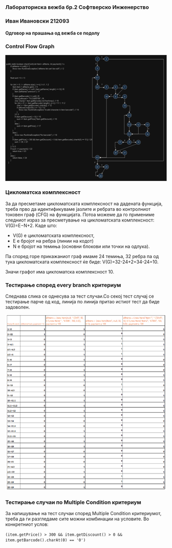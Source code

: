 <h3>Лабораториска вежба бр.2 Софтверско Инженерство</h3>
<h3> Иван Ивановски 212093</h3>
<h4>Одговор на прашања од вежба се подолу</h4>
<h3>Control Flow Graph</h3>
<img src="./SI_2024_lab2_resenie_CFG.PNG" alt="Slika na control flow graph na funckijata checkCart"/>
<h3>Цикломатска комплексност</h3>
<p>За да пресметаме цикломатската комплексност на дадената функција, треба прво да идентификуваме јазлите и ребрата во контролниот токовен граф (CFG) на функцијата.
Потоа можеме да го примениме следниот израз за пресметување на цикломатската комплексност:
V(G)=E−N+2. Каде што:</p>
<ul>
<li>V(G) е цикломатската комплексност,</li>
<li>E е бројот на ребра (линии на кодот)</li>
<li>N е бројот на темиња (основни блокови или точки на одлука).</li> 
</ul>
<p>Па според горе прикажаниот граф имаме 24 темиња, 32 ребра па од тука цикломатската комплексност ќе биде: V(G)=32-24+2=34-24=10.</p> 
<p>Значи графот има цикломатска комплексност 10.</p>
<h3>Тестирање според every branch критериум</h3>
<p>Следнава слика се однесува за тест случаи.Со секој тест случај се тестирање парче од код, линија по линија притао истиот тест да биде задоволен.</p>
<img src="SI_2024_lab2_every_branch_testiranje.PNG" alt="Mesto od slika so test slucai po every branch kriterium"/>
<h3>Тестирање случаи по Multiple Condition критериум</h3>
<p>За напишување на тест случаи според Multiple Condition критериумот, треба да ги разгледаме сите можни комбинации на условите. Во конкретниот услов:</p>
<code>(item.getPrice() > 300 && item.getDiscount() > 0 && item.getBarcode().charAt(0) == '0')</code>
